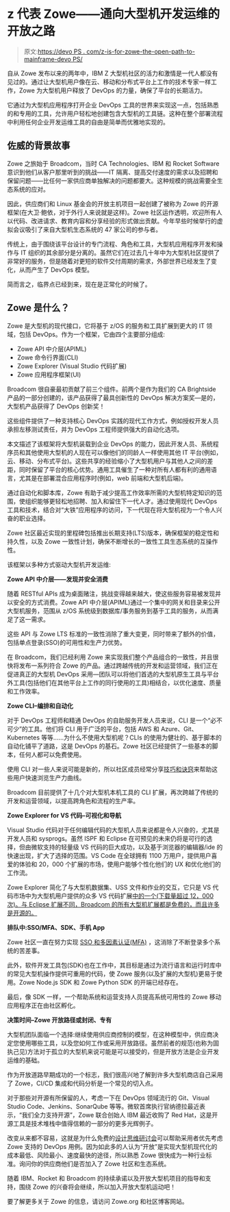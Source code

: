 # z 代表 Zowe——通向大型机开发运维的开放之路

> 原文:[https://devo PS . com/z-is-for-zowe-the-open-path-to-mainframe-devo PS/](https://devops.com/z-is-for-zowe-the-open-path-to-mainframe-devops/)

自从 Zowe 发布以来的两年中，IBM Z 大型机社区的活力和激情是一代人都没有见过的。通过让大型机用户像在云、移动和分布式平台上工作的技术专家一样工作，Zowe 为大型机用户释放了 DevOps 的力量，确保了平台的长期活力。

它通过为大型机应用程序打开企业 DevOps 工具的世界来实现这一点，包括熟悉的和专用的工具，允许用户轻松地创建包含大型机的工具链。这种在整个部署流程中利用任何企业开发运维工具的自由是简单而优雅地实现的。

## 佐威的背景故事

Zowe 之旅始于 Broadcom，当时 CA Technologies、IBM 和 Rocket Software 意识到他们从客户那里听到的挑战——IT 隔离、提高交付速度的需求以及招聘和保留问题——比任何一家供应商单独解决的问题都要大。这种规模的挑战需要全生态系统的应对。

因此，供应商们和 Linux 基金会的开放主机项目一起创建了被称为 Zowe 的开源框架(在大卫·鲍依，对于外行人来说就是这样)。Zowe 社区运作透明，欢迎所有人以代码、改进请求、教育内容和分享经验的形式做出贡献。今年早些时候举行的虚拟会议吸引了来自大型机生态系统的 47 家公司的参与者。

传统上，由于围绕该平台设计的专门流程、角色和工具，大型机应用程序开发和操作与 IT 组织的其余部分是分离的。虽然它们在过去几十年中为大型机社区提供了非常好的服务，但是随着对更短的软件交付周期的需求，外部世界已经发生了变化，从而产生了 DevOps 模型。

简而言之，临界点已经到来，现在是正常化的时候了。

## Zowe 是什么？

Zowe 是大型机的现代接口，它将基于 z/OS 的服务和工具扩展到更大的 IT 领域，包括 DevOps。作为一个框架，它由四个主要部分组成:

*   Zowe API 中介层(APIML)
*   Zowe 命令行界面(CLI)
*   Zowe Explorer (Visual Studio 代码扩展)
*   Zowe 应用程序框架(UI)

Broadcom 很自豪最初贡献了前三个组件。前两个是作为我们的 CA Brightside 产品的一部分创建的，该产品获得了最具创新性的 DevOps 解决方案奖—是的，大型机产品获得了 DevOps 创新奖！

这些组件提供了一种支持核心 DevOps 实践的现代工作方式，例如授权开发人员承担左移测试责任，并为 DevOps 工程师提供强大的自动化选项。

本文描述了该框架将大型机装载到企业 DevOps 的能力，因此开发人员、系统程序员和其他使用大型机的人现在可以像他们的同龄人一样使用其他 IT 平台(例如，云、移动、分布式平台)。这些共享的经验缩小了大型机用户与其他人之间的差距，同时保留了平台的核心优势。通用工具催生了一种对所有人都有利的通用语言，尤其是在部署混合应用程序时(例如，web 前端和大型机后端)。

通过自动化和脚本库，Zowe 有助于减少提高工作效率所需的大型机特定知识的范围，使组织能够更轻松地招聘、加入和留住下一代人才。通过使用现代 DevOps 工具和技术，结合对“大铁”应用程序的访问，下一代现在将大型机视为一个令人兴奋的职业选择。

Zowe 社区最近实现的里程碑包括推出长期支持(LTS)版本，确保框架的稳定性和持久性，以及 Zowe 一致性计划，确保不断增长的一致性工具生态系统的互操作性。

该框架以多种方式驱动大型机开发运维:

**Zowe API 中介层——发现并安全消费**

随着 RESTful APIs 成为桌面赌注，挑战变得越来越大，使这些服务容易被发现并以安全的方式消费。Zowe API 中介层(APIML)通过一个集中的网关和目录来公开大型机服务，范围从 z/OS 系统级到数据库/事务服务到基于工具的服务，从而满足了这一需求。

这些 API 与 Zowe LTS 标准的一致性消除了重大变更，同时带来了额外的价值，包括单点登录(SSO)的可用性和生产力优势。

在 Broadcom，我们已经利用 Zowe 来实现我们整个产品组合的一致性，并且很快将发布一系列符合 Zowe 的产品。通过跨越传统的开发和运营领域，我们正在促进真正的大型机 DevOps 采用—团队可以将他们首选的大型机原生工具与平台外工具(包括他们在其他平台上工作的同行使用的工具)相结合，以优化速度、质量和工作效率。

**Zowe CLI–编排和自动化**

对于 DevOps 工程师和精通 DevOps 的自助服务开发人员来说，CLI 是一个“必不可少”的工具。他们将 CLI 用于广泛的平台，包括 AWS 和 Azure、Git、Kubernetes 等等……为什么不使用大型机呢？CLIs 的使用为健壮的、基于脚本的自动化铺平了道路，这是 DevOps 的基石。Zowe 社区已经提供了一些基本的脚本，任何人都可以免费使用。

使用 CLI 对一些人来说可能是新的，所以社区成员经常分享[技巧和诀窍](https://medium.com/modern-mainframe/zowe-cli-tips-tricks-79607b8dbd4e)来帮助这些用户快速浏览生产力曲线。

Broadcom 目前提供了十几个对大型机本机工具的 CLI 扩展，再次跨越了传统的开发和运营领域，以提高跨角色和流程的生产率。

**Zowe Explorer for VS 代码–可视化和导航**

Visual Studio 代码对于任何编辑代码的大型机人员来说都是令人兴奋的，尤其是开发人员和 sysprogs。虽然 ISPF 和 Eclipse 在可预见的未来仍将是可行的选择，但由微软支持的轻量级 VS 代码的巨大成功，以及基于浏览器的编辑器/ide 的快速出现，扩大了选择的范围。VS Code 在全球拥有 1100 万用户，提供用户喜爱的体验和 20，000 个扩展的市场，使用户能够个性化他们的 UX 和优化他们的工作流。

Zowe Explorer 简化了与大型机数据集、USS 文件和作业的交互，它只是 VS 代码市场中为大型机用户提供的众多 VS 代码扩展[中的一个(下载量超过 12，000 次)。与 Eclipse 扩展不同，Broadcom 的所有大型机扩展都是免费的，而且许多是开源的。](https://marketplace.visualstudio.com/search?term=mainframe&target=VSCode&category=All%20categories&sortBy=Relevance)

**排队中:SSO/MFA、SDK、手机 App**

Zowe 社区一直在努力实现 [SSO 和多因素认证(MFA)](https://medium.com/zowe/single-sign-on-to-z-os-rest-apis-with-zowe-6e35fd022a95) ，这消除了不断登录多个系统的苦差事。

此外，软件开发工具包(SDK)也在工作中，其目标是通过为流行语言和运行时库中的常见大型机操作提供可重用的代码，使 Zowe 服务(以及扩展的大型机)更易于使用。Zowe Node.js SDK 和 Zowe Python SDK 的开端已经存在。

最后，像 SDK 一样，一个帮助系统和运营支持人员提高系统可用性的 Zowe 移动应用程序正在由社区孵化。

**决策时间–Zowe 开放路径或封闭、专有**

大型机团队面临一个选择:继续使用供应商控制的模型，在这种模型中，供应商决定您使用哪些工具，以及您如何工作或采用开放路径。虽然前者的规范(也称为固执己见)方法对于孤立的大型机来说可能是可以接受的，但是开放方法是企业开发运维的基础。

作为开放道路早期成功的一个标志，我们很高兴地了解到许多大型机商店自己采用了 Zowe，CI/CD 集成和代码分析是一个常见的切入点。

对于那些对开源有所保留的人，考虑一下在 DevOps 领域流行的 Git、Visual Studio Code、Jenkins、SonarQube 等等。微软首席执行官纳德拉最近表示，“我们全力支持开源”，Zowe 联合创始人 IBM 最近收购了 Red Hat，这是开源工具是技术堆栈中值得信赖的一部分的更多光辉例子。

改变从来都不容易，这就是为什么免费的[设计思维研讨会](https://mainframe.broadcom.com/resources/design-thinking-workshop?hsCtaTracking=a8403839-e30b-49bf-b7eb-0c9299e512f8%7Ca23b6c1b-601d-4436-9425-acac3aa0d427)可以帮助采用者优先考虑 Zowe 支持的 DevOps 用例。因为如此多的人认为“开放”是实现大型机现代化的成本最低、风险最小、速度最快的途径，所以熟悉 Zowe 很快成为一种行业标准。询问你的供应商他们是否加入了 Zowe 社区和生态系统。

随着 IBM、Rocket 和 Broadcom 的持续承诺以及开放大型机项目的指导和支持，围绕 Zowe 的兴奋将会继续，所以加入开放大型机运动吧！

要了解更多关于 Zowe 的信息，请访问 Zowe.org 和社区博客网站。